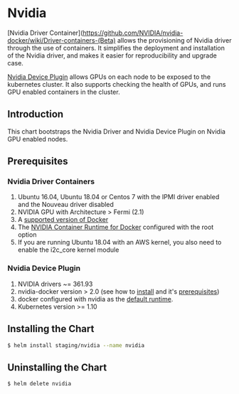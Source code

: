 # Nvidia

[Nvidia Driver Container](https://github.com/NVIDIA/nvidia-docker/wiki/Driver-containers-(Beta) allows the provisioning of Nvidia driver through
the use of containers. It simplifies the deployment and installation of the Nvidia driver, and makes it easier for reproducibility and upgrade case.

[Nvidia Device Plugin](https://github.com/NVIDIA/k8s-device-plugin) allows GPUs on each node to be exposed to the kubernetes cluster. It
also supports checking the health of GPUs, and runs GPU enabled containers in the cluster.

## Introduction

This chart bootstraps the Nvidia Driver and Nvidia Device Plugin on Nvidia GPU enabled nodes.

## Prerequisites

### Nvidia Driver Containers

1. Ubuntu 16.04, Ubuntu 18.04 or Centos 7 with the IPMI driver enabled and the Nouveau driver disabled
2. NVIDIA GPU with Architecture > Fermi (2.1)
3. A [supported version of Docker](https://github.com/NVIDIA/nvidia-docker/wiki/Frequently-Asked-Questions#which-docker-packages-are-supported)
4. The [NVIDIA Container Runtime for Docker](https://github.com/NVIDIA/nvidia-docker/wiki/Installation-(version-2.0)) configured with the root option
5. If you are running Ubuntu 18.04 with an AWS kernel, you also need to enable the i2c_core kernel module

### Nvidia Device Plugin

1. NVIDIA drivers ~= 361.93
2. nvidia-docker version > 2.0 (see how to [install](https://github.com/NVIDIA/nvidia-docker) and it's [prerequisites](https://github.com/nvidia/nvidia-docker/wiki/Installation-(version-2.0)#prerequisites))
3. docker configured with nvidia as the [default runtime](https://github.com/NVIDIA/nvidia-docker/wiki/Advanced-topics#default-runtime).
4. Kubernetes version >= 1.10

## Installing the Chart

```bash
$ helm install staging/nvidia --name nvidia
```

## Uninstalling the Chart

```bash
$ helm delete nvidia
```
